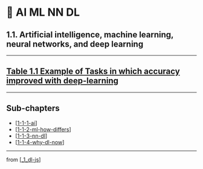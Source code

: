 # 🌱 AI ML NN DL

## **1.1.** Artificial intelligence, machine learning, neural networks, and deep learning

---

## [**Table 1.1** Example of Tasks in which accuracy improved with deep-learning](https://livebook.manning.com/book/deep-learning-with-javascript/chapter-1/ch01table01)

---

## Sub-chapters

- [[1-1-1-ai]]
- [[1-1-2-ml-how-differs]]
- [[1-1-3-nn-dl]]
- [[1-1-4-why-dl-now]]

---

from [[_1_dl-js]]

[//begin]: # "Autogenerated link references for markdown compatibility"
[1-1-1-ai]: 1-1-1-ai.md "🌱 AI"
[1-1-2-ml-how-differs]: 1-1-2-ml-how-differs.md "🌱 ML is not programming"
[1-1-3-nn-dl]: 1-1-3-nn-dl.md "🌱 NNs and DL"
[1-1-4-why-dl-now]: 1-1-4-why-dl-now.md "🌱 Why DL? Why now?"
[_1_dl-js]: ../_1_dl-js.md "🌱 1 DL and JS"
[//end]: # "Autogenerated link references"
